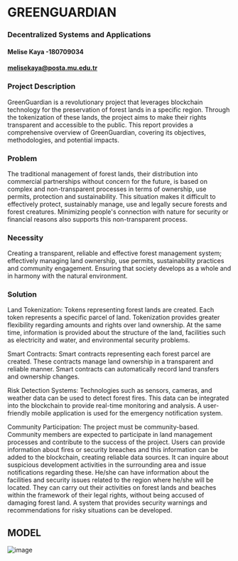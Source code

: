 # GREENGUARDIAN
### Decentralized Systems and Applications
#### Melise Kaya -180709034
#### melisekaya@posta.mu.edu.tr


### Project Description
GreenGuardian is a revolutionary project that leverages blockchain technology for the preservation of forest lands in a specific region. Through the tokenization of these lands, the project aims to make their rights transparent and accessible to the public. This report provides a comprehensive overview of GreenGuardian, covering its objectives, methodologies, and potential impacts.

### Problem 
The traditional management of forest lands, their distribution into commercial partnerships without concern for the future, is based on complex and non-transparent processes in terms of ownership, use permits, protection and sustainability. This situation makes it difficult to effectively protect, sustainably manage, use and legally secure forests and forest creatures. Minimizing people's connection with nature for security or financial reasons also supports this non-transparent process.  

### Necessity
Creating a transparent, reliable and effective forest management system; effectively managing land ownership, use permits, sustainability practices and community engagement. Ensuring that society develops as a whole and in harmony with the natural environment.

### Solution
Land Tokenization: Tokens representing forest lands are created. Each token represents a specific parcel of land. Tokenization provides greater flexibility regarding amounts and rights over land ownership. At the same time, information is provided about the structure of the land, facilities such as electricity and water, and environmental security problems.

Smart Contracts: Smart contracts representing each forest parcel are created. These contracts manage land ownership in a transparent and reliable manner. Smart contracts can automatically record land transfers and ownership changes. 

Risk Detection Systems: Technologies such as sensors, cameras, and weather data can be used to detect forest fires. This data can be integrated into the blockchain to provide real-time monitoring and analysis. A user-friendly mobile application is used for the emergency notification system.

Community Participation: The project must be community-based. Community members are expected to participate in land management processes and contribute to the success of the project. Users can provide information about fires or security breaches and this information can be added to the blockchain, creating reliable data sources. It can inquire about suspicious development activities in the surrounding area and issue notifications regarding these. He/she can have information about the facilities and security issues related to the region where he/she will be located. They can carry out their activities on forest lands and beaches within the framework of their legal rights, without being accused of damaging forest land. A system that provides security warnings and recommendations for risky situations can be developed.

## MODEL
![image](https://github.com/MELLLSKY/GreenGuardian/assets/111974316/cc89601a-c32e-4fd3-848f-6050e74bb661)

